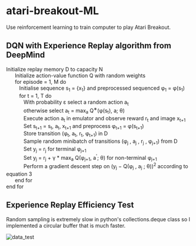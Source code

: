 # atari-breakout-ML
Use reinforcement learning to train computer to play Atari Breakout.

## DQN with Experience Replay algorithm from DeepMind
Initialize replay memory D to capacity N </br>
&nbsp;&nbsp;&nbsp;&nbsp;&nbsp;&nbsp;Initialize action-value function Q with random weights </br>
&nbsp;&nbsp;&nbsp;&nbsp;&nbsp;&nbsp;for episode = 1, M do </br>
&nbsp;&nbsp;&nbsp;&nbsp;&nbsp;&nbsp;&nbsp;&nbsp;&nbsp;Initialise sequence s<sub>1</sub> = {x<sub>1</sub>} and preprocessed sequenced φ<sub>1</sub> = φ(s<sub>1</sub>) </br>
&nbsp;&nbsp;&nbsp;&nbsp;&nbsp;&nbsp;&nbsp;&nbsp;&nbsp;for t = 1, T do </br>
&nbsp;&nbsp;&nbsp;&nbsp;&nbsp;&nbsp;&nbsp;&nbsp;&nbsp;&nbsp;&nbsp;&nbsp;With probability &#949; select a random action a<sub>t</sub> </br>
&nbsp;&nbsp;&nbsp;&nbsp;&nbsp;&nbsp;&nbsp;&nbsp;&nbsp;&nbsp;&nbsp;&nbsp;otherwise select a<sub>t</sub> = max<sub>a</sub> Q<sup>∗</sup>(φ(s<sub>t</sub>), a; θ) </br>
&nbsp;&nbsp;&nbsp;&nbsp;&nbsp;&nbsp;&nbsp;&nbsp;&nbsp;&nbsp;&nbsp;&nbsp;Execute action a<sub>t</sub> in emulator and observe reward r<sub>t</sub> and image x<sub>t+1</sub> </br>
&nbsp;&nbsp;&nbsp;&nbsp;&nbsp;&nbsp;&nbsp;&nbsp;&nbsp;&nbsp;&nbsp;&nbsp;Set s<sub>t+1</sub> = s<sub>t</sub>, a<sub>t</sub>, x<sub>t+1</sub> and preprocess φ<sub>t+1</sub> = φ(s<sub>t+1</sub>) </br>
&nbsp;&nbsp;&nbsp;&nbsp;&nbsp;&nbsp;&nbsp;&nbsp;&nbsp;&nbsp;&nbsp;&nbsp;Store transition (φ<sub>t</sub>, a<sub>t</sub>, r<sub>t</sub>, φ<sub>t+1</sub>) in D </br>
&nbsp;&nbsp;&nbsp;&nbsp;&nbsp;&nbsp;&nbsp;&nbsp;&nbsp;&nbsp;&nbsp;&nbsp;Sample random minibatch of transitions (φ<sub>j</sub> , a<sub>j</sub> , r<sub>j</sub> , φ<sub>j+1</sub>) from D </br>
&nbsp;&nbsp;&nbsp;&nbsp;&nbsp;&nbsp;&nbsp;&nbsp;&nbsp;&nbsp;&nbsp;&nbsp;Set y<sub>j</sub> = r<sub>j</sub> for terminal φ<sub>j+1</sub> </br>
&nbsp;&nbsp;&nbsp;&nbsp;&nbsp;&nbsp;&nbsp;&nbsp;&nbsp;&nbsp;&nbsp;&nbsp;Set y<sub>j</sub> = r<sub>j</sub> + γ * max<sub>a</sub> Q(φ<sub>j+1</sub>, a<sup>'</sup>; θ) for non-terminal φ<sub>j+1</sub> </br>
&nbsp;&nbsp;&nbsp;&nbsp;&nbsp;&nbsp;&nbsp;&nbsp;&nbsp;&nbsp;&nbsp;&nbsp;Perform a gradient descent step on (y<sub>j</sub> − Q(φ<sub>j</sub> , a<sub>j</sub> ; θ))<sup>2</sup> according to equation 3 </br>
&nbsp;&nbsp;&nbsp;&nbsp;&nbsp;&nbsp;end for </br>
end for </br>

## Experience Replay Efficiency Test
Random sampling is extremely slow in python's collections.deque class so I implemented a circular buffer that is much faster.

![data_test](https://user-images.githubusercontent.com/22607081/43928698-70defcfe-9bf7-11e8-87c4-1c723f3e41de.JPG)
